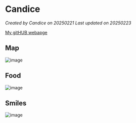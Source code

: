 # Candice

*Created by Candice on 20250221 Last updated on 20250223*

[My gitHUB webapge](https://github.com/Candice251)

## Map
![image](https://github.com/user-attachments/assets/d2015379-4df8-47c7-93b5-b1d569f658c8)

## Food
![image](https://github.com/user-attachments/assets/5ae26478-92cb-4ad3-97eb-e3bc726469b0)

## Smiles
![image](https://github.com/user-attachments/assets/12bcbd81-7564-4a8b-985b-41aec256b844)

